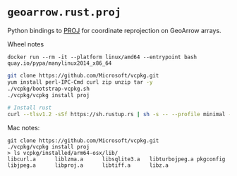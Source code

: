 # `geoarrow.rust.proj`

Python bindings to [PROJ](https://proj.org/en/9.3/) for coordinate reprojection on GeoArrow arrays.


Wheel notes

```
docker run --rm -it --platform linux/amd64 --entrypoint bash quay.io/pypa/manylinux2014_x86_64
```

```bash
git clone https://github.com/Microsoft/vcpkg.git
yum install perl-IPC-Cmd curl zip unzip tar -y
./vcpkg/bootstrap-vcpkg.sh
./vcpkg/vcpkg install proj

# Install rust
curl --tlsv1.2 -sSf https://sh.rustup.rs | sh -s -- --profile minimal --default-toolchain stable -y

```

Mac notes:

```
git clone https://github.com/Microsoft/vcpkg.git
./vcpkg/vcpkg install proj
> ls vcpkg/installed/arm64-osx/lib/
libcurl.a      liblzma.a      libsqlite3.a   libturbojpeg.a pkgconfig
libjpeg.a      libproj.a      libtiff.a      libz.a
```

